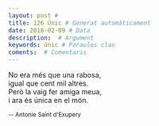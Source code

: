 ```yaml
---
layout: post #
title: 126 Únic # Generat automàticament
date: 2018-02-09 # Data
description:  # Argument
keywords: únic # Paraules clau
coments:  # Comentaris
---
```


No era més que una rabosa, <br />
igual que cent mil altres. <br />
Però la vaig fer amiga meua, <br />
i ara és única en el món. <br />

<small>-- Antonie Saint d'Exupery</small>
